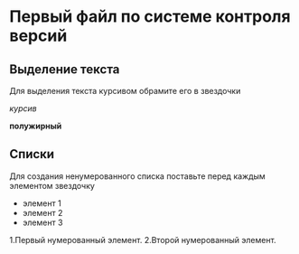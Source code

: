 # Первый файл по системе контроля версий


## Выделение текста
Для выделения текста курсивом обрамите его в звездочки

*курсив*

**полужирный**

## Списки

Для создания ненумерованного списка поставьте перед каждым элементом звездочку
* элемент 1
* элемент 2
* элемент 3

1.Первый нумерованный элемент.
2.Второй нумерованный элемент.

